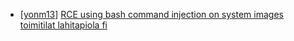 * [[yonm13](https://hackerone.com/yonm13)] [RCE using bash command injection on system images toimitilat lahitapiola fi ](https://hackerone.com/reports/303061)

